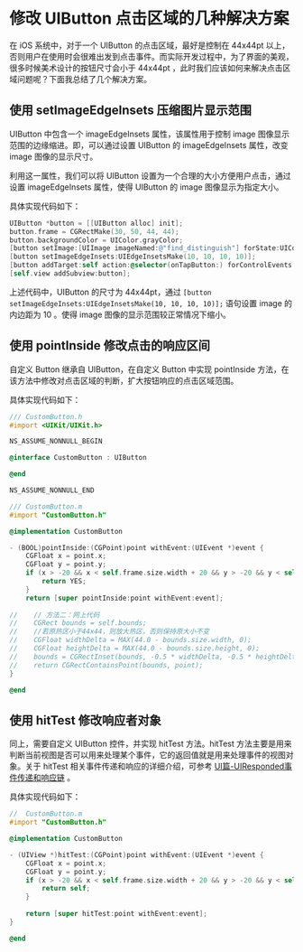# 修改 UIButton 点击区域的几种解决方案

在 iOS 系统中，对于一个 UIButton 的点击区域，最好是控制在 44x44pt 以上，否则用户在使用时会很难出发到点击事件。而实际开发过程中，为了界面的美观，很多时候美术设计的按钮尺寸会小于 44x44pt ，此时我们应该如何来解决点击区域问题呢？下面我总结了几个解决方案。

## 使用 setImageEdgeInsets 压缩图片显示范围

UIButton 中包含一个 imageEdgeInsets 属性，该属性用于控制 image 图像显示范围的边缘缩进。即，可以通过设置 UIButton 的 imageEdgeInsets 属性，改变 image 图像的显示尺寸。

利用这一属性，我们可以将 UIButton 设置为一个合理的大小方便用户点击，通过设置 imageEdgeInsets 属性，使得 UIButton 的 image 图像显示为指定大小。

具体实现代码如下：

```objective-c
UIButton *button = [[UIButton alloc] init];
button.frame = CGRectMake(30, 50, 44, 44);
button.backgroundColor = UIColor.grayColor;
[button setImage:[UIImage imageNamed:@"find_distinguish"] forState:UIControlStateNormal];
[button setImageEdgeInsets:UIEdgeInsetsMake(10, 10, 10, 10)];
[button addTarget:self action:@selector(onTapButton:) forControlEvents:UIControlEventTouchUpInside];
[self.view addSubview:button];
```

上述代码中，UIButton 的尺寸为 44x44pt，通过 `[button setImageEdgeInsets:UIEdgeInsetsMake(10, 10, 10, 10)];` 语句设置 image 的内边距为 10 。使得 image 图像的显示范围较正常情况下缩小。

## 使用 pointInside 修改点击的响应区间

自定义 Button 继承自 UIButton，在自定义 Button 中实现 pointInside 方法，在该方法中修改对点击区域的判断，扩大按钮响应的点击区域范围。

具体实现代码如下：

```objective-c
/// CustomButton.h
#import <UIKit/UIKit.h>

NS_ASSUME_NONNULL_BEGIN

@interface CustomButton : UIButton

@end

NS_ASSUME_NONNULL_END

/// CustomButton.m
#import "CustomButton.h"

@implementation CustomButton

- (BOOL)pointInside:(CGPoint)point withEvent:(UIEvent *)event {
    CGFloat x = point.x;
    CGFloat y = point.y;
    if (x > -20 && x < self.frame.size.width + 20 && y > -20 && y < self.frame.size.height + 20) {
        return YES;
    }
    return [super pointInside:point withEvent:event];
  	
//    // 方法二：网上代码
//    CGRect bounds = self.bounds;
//    //若原热区小于44x44，则放大热区，否则保持原大小不变
//    CGFloat widthDelta = MAX(44.0 - bounds.size.width, 0);
//    CGFloat heightDelta = MAX(44.0 - bounds.size.height, 0);
//    bounds = CGRectInset(bounds, -0.5 * widthDelta, -0.5 * heightDelta);
//    return CGRectContainsPoint(bounds, point);
}

@end
```

## 使用 hitTest 修改响应者对象

同上，需要自定义 UIButton 控件，并实现 hitTest 方法。hitTest 方法主要是用来判断当前视图是否可以用来处理某个事件，它的返回值就是用来处理事件的视图对象。关于 hitTest 相关事件传递和响应的详细介绍，可参考 [UI篇-UIResponded事件传递和响应链](./UI篇-UIResponded事件传递和响应链.md) 。

具体实现代码如下：

```objective-c
//  CustomButton.m
#import "CustomButton.h"

@implementation CustomButton

- (UIView *)hitTest:(CGPoint)point withEvent:(UIEvent *)event {
    CGFloat x = point.x;
    CGFloat y = point.y;
    if (x > -20 && x < self.frame.size.width + 20 && y > -20 && y < self.frame.size.height + 20) {
        return self;
    }
    
    return [super hitTest:point withEvent:event];
}

@end
```

